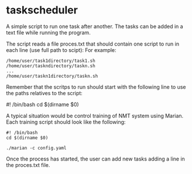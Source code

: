 # taskscheduler
A simple script to run one task after another. The tasks can be added in a text file while running the program. 

The script reads a file proces.txt that should contain one script to run in each line (use full path to scipt): For example:

```
/home/user/task1directory/task1.sh
/home/user/taskndirectory/taskn.sh
...
/home/user/taskn1directory/taskn.sh
```

Remember that the scritps to run should start with the following line to use the paths relatives to the script:

#! /bin/bash
cd $(dirname $0)


A typical situation would be control training of NMT system using Marian. Each training script should look like the following:

```
#! /bin/bash
cd $(dirname $0)

./marian -c config.yaml
```

Once the process has started, the user can add new tasks adding a line in the proces.txt file.
